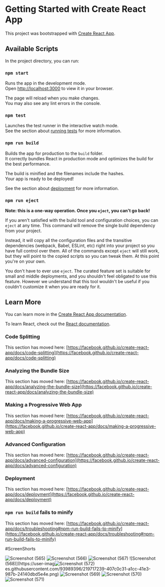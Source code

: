 # Getting Started with Create React App

This project was bootstrapped with [Create React App](https://github.com/facebook/create-react-app).

## Available Scripts

In the project directory, you can run:

### `npm start`

Runs the app in the development mode.\
Open [http://localhost:3000](http://localhost:3000) to view it in your browser.

The page will reload when you make changes.\
You may also see any lint errors in the console.

### `npm test`

Launches the test runner in the interactive watch mode.\
See the section about [running tests](https://facebook.github.io/create-react-app/docs/running-tests) for more information.

### `npm run build`

Builds the app for production to the `build` folder.\
It correctly bundles React in production mode and optimizes the build for the best performance.

The build is minified and the filenames include the hashes.\
Your app is ready to be deployed!

See the section about [deployment](https://facebook.github.io/create-react-app/docs/deployment) for more information.

### `npm run eject`

**Note: this is a one-way operation. Once you `eject`, you can't go back!**

If you aren't satisfied with the build tool and configuration choices, you can `eject` at any time. This command will remove the single build dependency from your project.

Instead, it will copy all the configuration files and the transitive dependencies (webpack, Babel, ESLint, etc) right into your project so you have full control over them. All of the commands except `eject` will still work, but they will point to the copied scripts so you can tweak them. At this point you're on your own.

You don't have to ever use `eject`. The curated feature set is suitable for small and middle deployments, and you shouldn't feel obligated to use this feature. However we understand that this tool wouldn't be useful if you couldn't customize it when you are ready for it.

## Learn More

You can learn more in the [Create React App documentation](https://facebook.github.io/create-react-app/docs/getting-started).

To learn React, check out the [React documentation](https://reactjs.org/).

### Code Splitting

This section has moved here: [https://facebook.github.io/create-react-app/docs/code-splitting](https://facebook.github.io/create-react-app/docs/code-splitting)

### Analyzing the Bundle Size

This section has moved here: [https://facebook.github.io/create-react-app/docs/analyzing-the-bundle-size](https://facebook.github.io/create-react-app/docs/analyzing-the-bundle-size)

### Making a Progressive Web App

This section has moved here: [https://facebook.github.io/create-react-app/docs/making-a-progressive-web-app](https://facebook.github.io/create-react-app/docs/making-a-progressive-web-app)

### Advanced Configuration

This section has moved here: [https://facebook.github.io/create-react-app/docs/advanced-configuration](https://facebook.github.io/create-react-app/docs/advanced-configuration)

### Deployment

This section has moved here: [https://facebook.github.io/create-react-app/docs/deployment](https://facebook.github.io/create-react-app/docs/deployment)

### `npm run build` fails to minify

This section has moved here: [https://facebook.github.io/create-react-app/docs/troubleshooting#npm-run-build-fails-to-minify](https://facebook.github.io/create-react-app/docs/troubleshooting#npm-run-build-fails-to-minify)

#ScreenShorts

![Screenshot (565)](https://user-images.githubusercontent.com/93989396/219717182-fcca0501-edd1-4868-bc75-1282d657933a.png)
![Screenshot (566)](https://user-images.githubusercontent.com/93989396/219717200-20c77300-98db-4bad-b6a1-c520c625d41f.png)
![Screenshot (567)](https://user-images.githubusercontent.com/93989396/219717212-0e9e6b13-0c62-4276-91ab-a62c45cf3d1a.png)
![Screenshot (568)](https://user-imag![Screenshot (572)](https://user-images.githubusercontent.com/93989396/219717642-0b746109-7c43-43be-b559-835f9d78dcc3.png)
es.githubusercontent.com/93989396/219717239-407c0c31-a1cc-41e3-987b-24140dbd5e4e.png)
![Screenshot (569)](https://user-images.githubusercontent.com/93989396/219717251-1be5760e-96a1-4fa8-943f-3eea9767ee0a.png)
![Screenshot (570)](https://user-images.githubusercontent.com/93989396/219717261-96a79187-fa6c-4512-9f85-cc64e62499b6.png)
![Screenshot (571)](https://user-images.githubusercontent.com/93989396/219717272-f6608141-496c-488c-bedd-fafc34f6e0b7.png)


